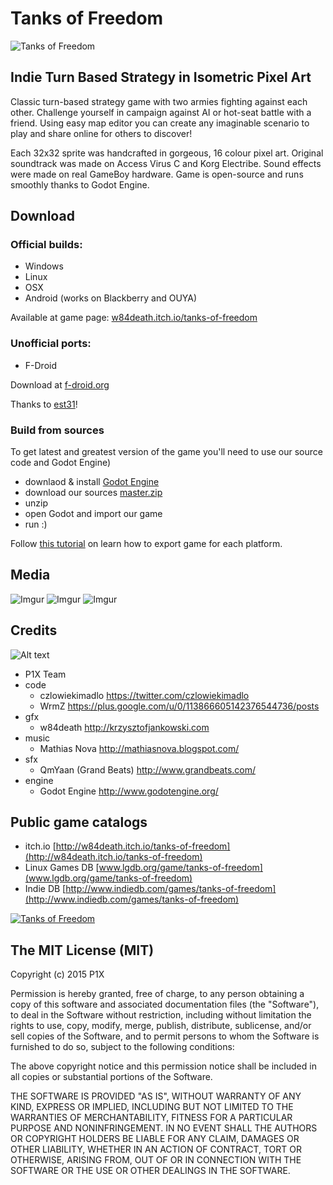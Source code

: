 # Tanks of Freedom

![Tanks of Freedom](http://i.imgur.com/RXYSYhp.png)

## Indie Turn Based Strategy in Isometric Pixel Art

Classic turn-based strategy game with two armies fighting against each other. Challenge yourself in campaign against AI or hot-seat battle with a friend. Using easy map editor you can create any imaginable scenario to play and share online for others to discover!

Each 32x32 sprite was handcrafted in gorgeous, 16 colour pixel art. Original soundtrack was made on Access Virus C and Korg Electribe. Sound effects were made on real GameBoy hardware. Game is open-source and runs smoothly thanks to Godot Engine.

## Download
### Official builds:
- Windows
- Linux
- OSX
- Android (works on Blackberry and OUYA)

Available at game page: [w84death.itch.io/tanks-of-freedom](http://w84death.itch.io/tanks-of-freedom)

### Unofficial ports:
- F-Droid

Download at [f-droid.org](https://f-droid.org/repository/browse/?fdid=in.p1x.tanks_of_freedom)

Thanks to [est31](https://github.com/est31)!

### Build from sources
To get latest and greatest version of the game you'll need to use our source code and Godot Engine)

- downlaod & install [Godot Engine](http://www.godotengine.org/wp/download/)
- download our sources [master.zip](https://github.com/w84death/Tanks-of-Freedom/archive/master.zip)
- unzip
- open Godot and import our game
- run :)

Follow [this tutorial](https://github.com/okamstudio/godot/wiki/export) on learn how to export game for each platform.

## Media
![Imgur](http://i.imgur.com/pyDr87G.png)
![Imgur](http://i.imgur.com/U0ORsxQ.png)
![Imgur](http://i.imgur.com/kkp8zFD.png)

## Credits

![Alt text](http://i.imgur.com/wZPAs75.jpg)

* P1X Team
 * code
   * czlowiekimadlo https://twitter.com/czlowiekimadlo
   * WrmZ https://plus.google.com/u/0/113866605142376544736/posts
 * gfx
   * w84death http://krzysztofjankowski.com
 * music
   * Mathias Nova http://mathiasnova.blogspot.com/
 * sfx
   * QmYaan (Grand Beats) http://www.grandbeats.com/
 * engine
   * Godot Engine http://www.godotengine.org/

## Public game catalogs

- itch.io [http://w84death.itch.io/tanks-of-freedom](http://w84death.itch.io/tanks-of-freedom)
- Linux Games DB [www.lgdb.org/game/tanks-of-freedom](www.lgdb.org/game/tanks-of-freedom)
- Indie DB [http://www.indiedb.com/games/tanks-of-freedom](http://www.indiedb.com/games/tanks-of-freedom)

<a href="http://www.indiedb.com/games/tanks-of-freedom" title="View Tanks of Freedom on Indie DB" target="_blank"><img src="http://button.indiedb.com/popularity/medium/games/39024.png" alt="Tanks of Freedom" /></a>

## The MIT License (MIT)

Copyright (c) 2015 P1X

Permission is hereby granted, free of charge, to any person obtaining a copy
of this software and associated documentation files (the "Software"), to deal
in the Software without restriction, including without limitation the rights
to use, copy, modify, merge, publish, distribute, sublicense, and/or sell
copies of the Software, and to permit persons to whom the Software is
furnished to do so, subject to the following conditions:

The above copyright notice and this permission notice shall be included in
all copies or substantial portions of the Software.

THE SOFTWARE IS PROVIDED "AS IS", WITHOUT WARRANTY OF ANY KIND, EXPRESS OR
IMPLIED, INCLUDING BUT NOT LIMITED TO THE WARRANTIES OF MERCHANTABILITY,
FITNESS FOR A PARTICULAR PURPOSE AND NONINFRINGEMENT. IN NO EVENT SHALL THE
AUTHORS OR COPYRIGHT HOLDERS BE LIABLE FOR ANY CLAIM, DAMAGES OR OTHER
LIABILITY, WHETHER IN AN ACTION OF CONTRACT, TORT OR OTHERWISE, ARISING FROM,
OUT OF OR IN CONNECTION WITH THE SOFTWARE OR THE USE OR OTHER DEALINGS IN
THE SOFTWARE.
